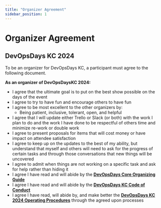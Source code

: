 ```yaml
---
title: "Organizer Agreement"
sidebar_position: 1
---
```


# Organizer Agreement
## DevOpsDays KC 2024

To be an organizer for DevOpsDays KC, a participant must agree to the following document.

**As an organizer of DevOpsDaysKC 2024:**

* I agree that the ultimate goal is to put on the best show possible on the days of the event
* I agree to try to have fun and encourage others to have fun
* I agree to be most excellent to the other organizers by:
  * Being patient, inclusive, tolerant, open, and helpful
* I agree that I will update either Trello or Slack (or both) with the work I plan to do and the
work I have done to be respectful of others time and minimize re-work or double work
* I agree to present proposals for items that will cost money or have impact on attendee
satisfaction  
* I agree to keep up on the updates to the best of my ability, but understand that myself
and others will need to ask for the progress of certain tasks and through those
conversations that new things will be uncovered
* I agree to admit when things are not working on a specific task and ask for help rather than hiding it
* I agree I have read and will abide by the **[DevOpsDays Core Organizing Guide](https://www.devopsdays.org/organizing/)**
* I agree I have read and will abide by the **[DevOpsDays KC Code of Conduct](https://devopsdays.org/kansas-city/conduct/)**
* I agree I have read, will abide by, and make better the **[DevOpsDays KC 2024 Operating Procedures](./operating_procedures.md)** through the agreed upon processes
